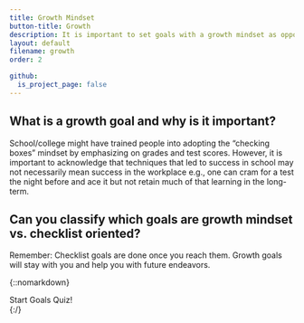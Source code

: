 ```yaml
---
title: Growth Mindset
button-title: Growth
description: It is important to set goals with a growth mindset as opposed to just checking the boxes and climbing the ladder
layout: default
filename: growth
order: 2

github:
  is_project_page: false
--- 
```

## What is a growth goal and why is it important?
School/college might have trained people into adopting the “checking boxes” mindset by emphasizing on grades and test scores. However, it is important to acknowledge that techniques that led to success in school may not necessarily mean success in the workplace e.g., one can cram for a test the night before and ace it but not retain much of that learning in the long-term.

## Can you classify which goals are **growth mindset** vs. **checklist** oriented?
Remember: Checklist goals are done once you reach them. Growth goals will stay with you and help you with future endeavors.

{::nomarkdown}
<!DOCTYPE html>
<html lang="en">
<head>
    <meta charset="UTF-8">
    <title>Quiz</title>
    <link rel="stylesheet" href="goals_quiz_style.css">
</head>
<body>
    <div id="container">
        <div id="start" onClick= "beginQuiz()">Start Goals Quiz!</div>
        <div id="quiz" style="display: none">
            <div id="goal-statement">My goal is to...</div>
            <div id="question"></div>
            <div id="choices">
                <button class="choice" id="A" onclick="checkAnswer('A')"></button>
                <button class="choice" id="B" onclick="checkAnswer('B')"></button>
            </div>
            <div id="progress"></div>
            <div id="choiceResponse" style="display: none"></div>
            <div id="next" onClick= "renderQuestion()">Next Question</div>
        </div>
        <div id="scoreContainer" style="display: none"></div>
        <div id="scoreMessage" style="display: none"></div>
        <div><button id="quizAgain" class="quizRestart" style="display: none" onClick="restartQuiz()">Try Again!</button></div>
    </div>
    <script src="goals_quiz.js"></script>
</body>
</html>
{:/}
